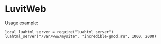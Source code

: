 # LuvitWeb

Usage example:
```
local luahtml_server = require("luahtml_server")
luahtml_server("/var/www/mysite", "incredible-gmod.ru", 1000, 2000)
```
